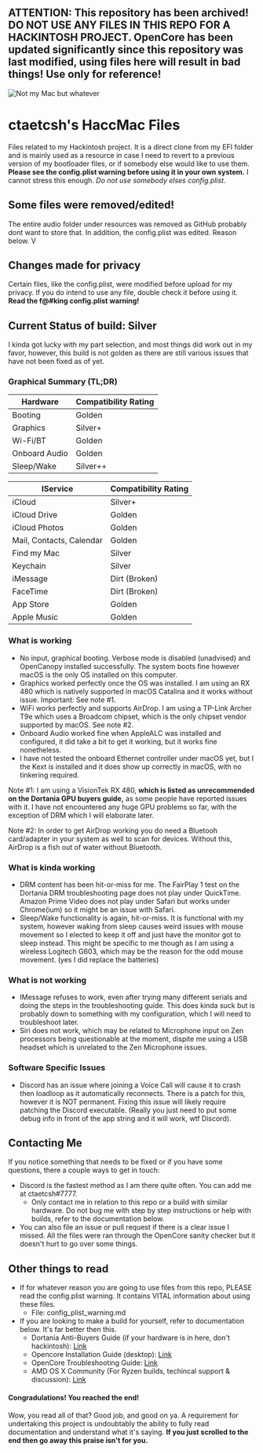 ## **ATTENTION: This repository has been archived! DO NOT USE ANY FILES IN THIS REPO FOR A HACKINTOSH PROJECT. OpenCore has been updated significantly since this repository was last modified, using files here will result in bad things! Use only for reference!**

![Not my Mac but whatever](https://macfinder.co.uk/wp-content/uploads/2019/06/img-Mac-Pro-06042.jpg)
# ctaetcsh's HaccMac Files
Files related to my Hackintosh project.
It is a direct clone from my EFI folder and is mainly used as a resource in case I need to revert to a previous version of my bootloader files, or if somebody else would like to use them.
**Please see the config.plist warning before using it in your own system.** I cannot stress this enough. *Do not use somebody elses config.plist.*

## Some files were removed/edited!
The entire audio folder under resources was removed as GitHub probably dont want to store that.
In addition, the config.plist was edited. Reason below. V

## Changes made for privacy
Certain files, like the config.plist, were modified before upload for my privacy. If you do intend to use any file, double check it before using it. **Read the f@#king config.plist warning!**

## Current Status of build: Silver
I kinda got lucky with my part selection, and most things did work out in my favor, however, this build is not golden as there are still various issues that have not been fixed as of yet.

### Graphical Summary (TL;DR)

Hardware | Compatibility Rating
-------- | --------------------
Booting | Golden
Graphics | Silver+
Wi-Fi/BT | Golden
Onboard Audio | Golden
Sleep/Wake | Silver++

IService | Compatibility Rating
-------- | --------------------
iCloud | Silver+
iCloud Drive | Golden
iCloud Photos | Golden
Mail, Contacts, Calendar | Golden
Find my Mac | Silver 
Keychain | Silver
iMessage | Dirt (Broken)
FaceTime | Dirt (Broken)
App Store | Golden
Apple Music | Golden


### What is working

* No input, graphical booting. Verbose mode is disabled (unadvised) and OpenCanopy installed successfully. The system boots fine however macOS is the only OS installed on this computer.
* Graphics worked perfectly once the OS was installed. I am using an RX 480 which is natively supported in macOS Catalina and it works without issue. Important: See note #1.
* WiFi works perfectly and supports AirDrop. I am using a TP-Link Archer T9e which uses a Broadcom chipset, which is the only chipset vendor supported by macOS. See note #2.
* Onboard Audio worked fine when AppleALC was installed and configured, it did take a bit to get it working, but it works fine nonetheless.
* I have not tested the onboard Ethernet controller under macOS yet, but I the Kext is installed and it does show up correctly in macOS, with no tinkering required.

Note #1: I am using a VisionTek RX 480, **which is listed as unrecommended on the Dortania GPU buyers guide,** as some people have reported issues with it. I have not encountered any huge GPU problems so far, with the exception of DRM which I will elaborate later.

Note #2: In order to get AirDrop working you do need a Bluetooh card/adapter in your system as well to scan for devices. Without this, AirDrop is a fish out of water without Bluetooth.

### What is kinda working

* DRM content has been hit-or-miss for me. The FairPlay 1 test on the Dortania DRM troubleshooting page does not play under QuickTime. Amazon Prime Video does not play under Safari but works under Chrome(ium) so it might be an issue with Safari.
* Sleep/Wake functionality is again, hit-or-miss. It is functional with my system, however waking from sleep causes weird issues with mouse movement so I elected to keep it off and just have the monitor got to sleep instead. This might be specific to me though as I am using a wireless Logitech G603, which may be the reason for the odd mouse movement. (yes I did replace the batteries)

### What is not working

* IMessage refuses to work, even after trying many different serials and doing the steps in the troubleshooting guide. This does kinda suck but is probably down to something with my configuration, which I will need to troubleshoot later.
* Siri does not work, which may be related to Microphone input on Zen processors being questionable at the moment, dispite me using a USB headset which is unrelated to the Zen Microphone issues.

### Software Specific Issues

* Discord has an issue where joining a Voice Call will cause it to crash then loadloop as it automatically reconnects. There is a patch for this, however it is NOT permanent. Fixing this issue will likely require patching the Discord executable. (Really you just need to put some debug info in front of the app string and it will work, wtf Discord).

## Contacting Me
If you notice something that needs to be fixed or if you have some questions, there a couple ways to get in touch:

* Discord is the fastest method as I am there quite often. You can add me at ctaetcsh#7777.
    * Only contact me in relation to this repo or a build with similar hardware. Do not bug me with step by step instructions or help with builds, refer to the documentation below.
* You can also file an issue or pull request if there is a clear issue I missed. All the files were ran through the OpenCore sanity checker but it doesn't hurt to go over some things.

## Other things to read

* If for whatever reason you are going to use files from this repo, PLEASE read the config.plist warning. It contains VITAL information about using these files.
    * File: config_plist_warning.md
* If you are looking to make a build for yourself, refer to documentation below. It's far better then this.
    * Dortania Anti-Buyers Guide (if your hardware is in here, don't hackintosh): [Link](https://dortania.github.io/Anti-Hackintosh-Buyers-Guide/)
    * Opencore Installation Guide (desktop): [Link](https://dortania.github.io/OpenCore-Desktop-Guide/)
    * OpenCore Troubleshooting Guide: [Link](https://dortania.github.io/OpenCore-Desktop-Guide/troubleshooting/troubleshooting.html)
    * AMD OS X Community (For Ryzen builds, techincal support & discussion): [Link](https://amd-osx.com)
    

#### Congradulations! You reached the end!

Wow, you read all of that? Good job, and good on ya. A requirement for undertaking this project is undoubtably the ability to fully read documentation and understand what it's saying. **If you just scrolled to the end then go away this praise isn't for you.**
